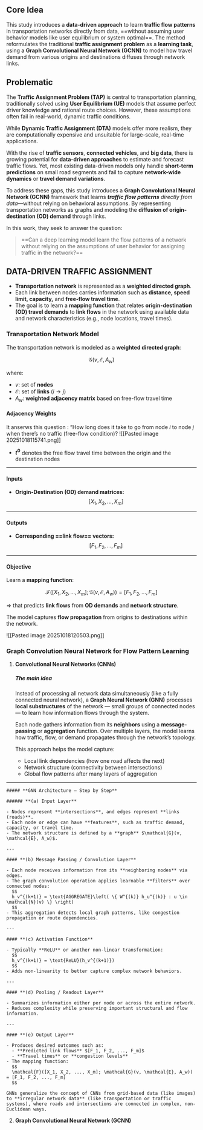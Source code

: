
## Core Idea

This study introduces a **data-driven approach** to learn **traffic flow patterns** in transportation networks directly from data, ==without assuming user behavior models like user equilibrium or system optimal==.
The method reformulates the traditional **traffic assignment problem** as a **learning task**, using a **Graph Convolutional Neural Network (GCNN)** to model how travel demand from various origins and destinations diffuses through network links.

## Problematic

The **Traffic Assignment Problem (TAP)** is central to transportation planning, traditionally solved using **User Equilibrium (UE)** models that assume perfect driver knowledge and rational route choices. However, these assumptions often fail in real-world, dynamic traffic conditions.

While **Dynamic Traffic Assignment (DTA)** models offer more realism, they are computationally expensive and unsuitable for large-scale, real-time applications.


With the rise of **traffic sensors**, **connected vehicles**, and **big data**, there is growing potential for **data-driven approaches** to estimate and forecast traffic flows. Yet, most existing data-driven models only handle **short-term predictions** on small road segments and fail to capture **network-wide dynamics** or **travel demand variations**.

To address these gaps, this study introduces a **Graph Convolutional Neural Network (GCNN)** framework that learns ***traffic flow patterns** directly from data*—without relying on behavioral assumptions. By representing transportation networks as graphs and modeling the **diffusion of origin-destination (OD) demand** through links.

In this work, they seek to answer the question:
> ==Can a deep learning model learn the flow patterns of a network without relying on the assumptions of user behavior for assigning traffic in the network?==


## DATA-DRIVEN TRAFFIC ASSIGNMENT


- **Transportation network** is represented as a **weighted directed graph**.
- Each link between nodes carries information such as **distance, speed limit, capacity,** and **free-flow travel time**.
- The goal is to learn a **mapping function** that relates **origin-destination (OD) travel demands** to **link flows** in the network using available data and network characteristics (e.g., node locations, travel times).


### Transportation Network Model

The transportation network is modeled as a **weighted directed graph**:

$$
\mathcal{G}(v, \mathcal{E}, A_w)
$$

where:

- $v$: set of **nodes**
- $\mathcal{E}$: set of **links** $(i \rightarrow j)$
- $A_w$: **weighted adjacency matrix** based on free-flow travel time

#### Adjacency Weights

It anserws this question : “How long does it take to go from node _i_ to node _j_ when there’s no traffic (free-flow condition)?
![[Pasted image 20251018115741.png]]

- **$t^0$** denotes the free flow travel time between the origin and the destination nodes

---
#### Inputs

- **Origin-Destination (OD) demand matrices:**  
  $$
  [X_1, X_2, ..., X_m]
  $$

---
#### Outputs

- **Corresponding ==link flow== vectors:**  
  $$
  [F_1, F_2, ..., F_m]
  $$
---
#### Objective

Learn a **mapping function**:

$$
\mathcal{F}([X_1, X_2, ..., X_m]; \mathcal{G}(v, \mathcal{E}, A_w)) = [F_1, F_2, ..., F_m]
$$

=> that predicts **link flows** from **OD demands** and **network structure**.

The model captures **flow propagation** from origins to destinations within the network.


![[Pasted image 20251018120503.png]]






### Graph Convolution Neural Network for Flow Pattern Learning

1. **Convolutional Neural Networks (CNNs)**

    ##### **The main idea**

	Instead of processing all network data simultaneously (like a fully connected neural network), a **Graph Neural Network (GNN)** processes **local substructures** of the network — small groups of connected nodes — to learn how information flows through the system.
	
	Each node gathers information from its **neighbors** using a **message-passing** or **aggregation** function. Over multiple layers, the model learns how traffic, flow, or demand propagates through the network’s topology.
	
	This approach helps the model capture:
	- Local link dependencies (how one road affects the next)
	- Network structure (connectivity between intersections)
	- Global flow patterns after many layers of aggregation

---

	##### **GNN Architecture — Step by Step**
	
	###### **(a) Input Layer**
	
	- Nodes represent **intersections**, and edges represent **links (roads)**.  
	- Each node or edge can have **features**, such as traffic demand, capacity, or travel time.
	- The network structure is defined by a **graph** $\mathcal{G}(v, \mathcal{E}, A_w)$.
	
	---
	
	#### **(b) Message Passing / Convolution Layer**
	
	- Each node receives information from its **neighboring nodes** via edges.  
	- The graph convolution operation applies learnable **filters** over connected nodes:  
	  $$
	  h_v^{(k+1)} = \text{AGGREGATE}\left( \{ W^{(k)} h_u^{(k)} : u \in \mathcal{N}(v) \} \right)
	  $$
	- This aggregation detects local graph patterns, like congestion propagation or route dependencies.
	
	---
	
	#### **(c) Activation Function**
	
	- Typically **ReLU** or another non-linear transformation:
	  $$
	  h_v^{(k+1)} = \text{ReLU}(h_v^{(k+1)})
	  $$
	- Adds non-linearity to better capture complex network behaviors.
	
	---
	
	#### **(d) Pooling / Readout Layer**
	
	- Summarizes information either per node or across the entire network.  
	- Reduces complexity while preserving important structural and flow information.
	
	---
	
	#### **(e) Output Layer**
	
	- Produces desired outcomes such as:
	  - **Predicted link flows** $[F_1, F_2, ..., F_m]$
	  - **Travel times** or **congestion levels**
	- The mapping function:
	  $$
	  \mathcal{F}([X_1, X_2, ..., X_m]; \mathcal{G}(v, \mathcal{E}, A_w)) = [F_1, F_2, ..., F_m]
	  $$
	
	GNNs generalize the concept of CNNs from grid-based data (like images) to **irregular network data** (like transportation or traffic systems), where roads and intersections are connected in complex, non-Euclidean ways.



2. **Graph Convolutional Neural Network (GCNN)**